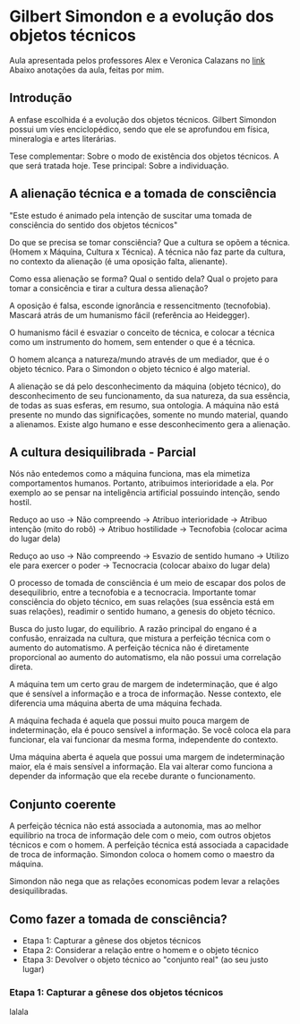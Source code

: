 # Gilbert Simondon e a evolução dos objetos técnicos

Aula apresentada pelos professores Alex e Veronica Calazans no [link](https://www.youtube.com/watch?v=ZFGPtW2pjyA)
Abaixo anotações da aula, feitas por mim.

## Introdução

A enfase escolhida é a evolução dos objetos técnicos. Gilbert Simondon possui um víes enciclopédico, sendo que ele se aprofundou em física, mineralogia e artes literárias.

Tese complementar: Sobre o modo de existência dos objetos técnicos. A que será tratada hoje.
Tese principal: Sobre a individuação.

## A alienação técnica e a tomada de consciência

"Este estudo é animado pela intenção de suscitar uma tomada de consciência do sentido dos objetos técnicos"

Do que se precisa se tomar consciência? Que a cultura se opõem a técnica. (Homem x Máquina, Cultura x Técnica). A técnica não faz parte da cultura, no contexto da alienação (é uma oposição falta, alienante).

Como essa alienação se forma? Qual o sentido dela? Qual o projeto para tomar a consicência e tirar a cultura dessa alienação?

A oposição é falsa, esconde ignorância e ressencitmento (tecnofobia). Mascará atrás de um humanismo fácil (referência ao Heidegger).

O humanismo fácil é esvaziar o conceito de técnica, e colocar a técnica como um instrumento do homem, sem entender o que é a técnica.

O homem alcança a natureza/mundo através de um mediador, que é o objeto técnico. Para o Simondon o objeto técnico é algo material.

A alienação se dá pelo desconhecimento da máquina (objeto técnico), do desconhecimento de seu funcionamento, da sua natureza, da sua essência, de todas as suas esferas, em resumo, sua ontologia. A máquina não está presente no mundo das significações, somente no mundo material, quando a alienamos. Existe algo humano e esse desconhecimento gera a alienação.

## A cultura desiquilibrada - Parcial

Nós não entedemos como a máquina funciona, mas ela mimetiza comportamentos humanos. Portanto, atribuimos interioridade a ela. Por exemplo ao se pensar na inteligência artificial possuindo intenção, sendo hostil.

Reduço ao uso -> Não compreendo -> Atribuo interioridade -> Atribuo intenção (mito do robô) -> Atribuo hostilidade -> Tecnofobia (colocar acima do lugar dela)

Reduço ao uso -> Não compreendo -> Esvazio de sentido humano -> Utilizo ele para exercer o poder -> Tecnocracia (colocar abaixo do lugar dela)

O processo de tomada de consciência é um meio de escapar dos polos de desequilibrio, entre a tecnofobia e a tecnocracia. Importante tomar consciência do objeto técnico, em suas relações (sua essência está em suas relações), readimir o sentido humano, a genesis do objeto técnico.

Busca do justo lugar, do equilibrio. A razão principal do engano é a confusão, enraizada na cultura, que mistura a perfeição técnica com o aumento do automatismo. A perfeição técnica não é diretamente proporcional ao aumento do automatismo, ela não possui uma correlação direta.

A máquina tem um certo grau de margem de indeterminação, que é algo que é sensível a informação e a troca de informação. Nesse contexto, ele diferencia uma máquina aberta de uma máquina fechada.

A máquina fechada é aquela que possui muito pouca margem de indeterminação, ela é pouco sensível a informação. Se você coloca ela para funcionar, ela vai funcionar da mesma forma, independente do contexto.

Uma máquina aberta é aquela que possui uma margem de indeterminação maior, ela é mais sensível a informação. Ela vai alterar como funciona a depender da informação que ela recebe durante o funcionamento.

## Conjunto coerente

A perfeição técnica não está associada a autonomia, mas ao melhor equilibrio na troca de informação dele com o meio, com outros objetos técnicos e com o homem. A perfeição técnica está associada a capacidade de troca de informação. Simondon coloca o homem como o maestro da máquina.

Simondon não nega que as relações economicas podem levar a relações desiquilibradas.

## Como fazer a tomada de consciência?

- Etapa 1: Capturar a gênese dos objetos técnicos
- Etapa 2: Considerar a relação entre o homem e o objeto técnico
- Etapa 3: Devolver o objeto técnico ao "conjunto real" (ao seu justo lugar)

### Etapa 1: Capturar a gênese dos objetos técnicos

lalala
